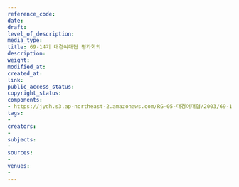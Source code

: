 ```yaml
---
reference_code: 
date: 
draft: 
level_of_description: 
media_type: 
title: 69-14기 대경여대협 평가회의
description: 
weight: 
modified_at: 
created_at: 
link: 
public_access_status: 
copyright_status: 
components:
- https://jydh.s3.ap-northeast-2.amazonaws.com/RG-05-대경여대협/2003/69-14기+대경여대협+평가회의.pdf
tags:
- 
creators:
- 
subjects:
- 
sources:
- 
venues:
- 
---
```

